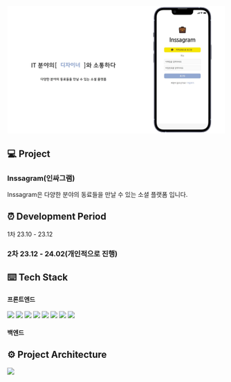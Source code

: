 <img src="./public/main.jpg">

## 💻 Project

### Inssagram(인싸그램)

Inssagram은 다양한 분야의 동료들을 만날 수 있는 소셜 플랫폼 입니다.


## ⏰ Development Period

1차 23.10 - 23.12
### 2차 23.12 - 24.02(개인적으로 진행)


## ⌨️ Tech Stack

#### 프론트엔드
<img src="https://img.shields.io/badge/NEXT-000000?style=flat&logo=Next.js&logoColor=000000"/>
<img src="https://img.shields.io/badge/REACT-000000?style=flat&logo=React&logoColor=61DAFB"/>
<img src="https://img.shields.io/badge/TYPESCRIPT-000000?style=flat&logo=TypeScript&logoColor=3178C6"/>
<img src="https://img.shields.io/badge/JAVASCRIPT-000000?style=flat&logo=JavaScript&logoColor=F7DF1E"/>
<img src="https://img.shields.io/badge/REDUX-TOOLKIT-000000?style=flat&logo=Redux&logoColor=764ABC"/>
<img src="https://img.shields.io/badge/FIREBASE-000000?style=flat&logo=Firebase&logoColor=FFCA28"/>
<img src="https://img.shields.io/badge/STYLED-COMPONENTS-000000?style=flat&logo=Styled-components&logoColor=DB7093"/>
<img src="https://img.shields.io/badge/VERCEL-000000?style=flat&logo=Vercel&logoColor=000000"/>

#### 백엔드


## ⚙️ Project Architecture

<img src="./public/architecture.jpg">

